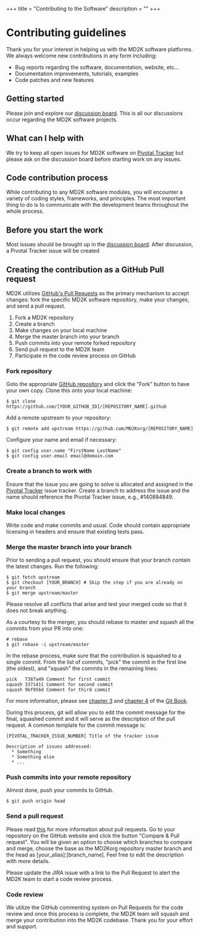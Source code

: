+++
title = "Contributing to the Software"
description = ""
+++

# Contributing guidelines
Thank you for your interest in helping us with the MD2K software platforms.  We always welcome new contributions in any form including:

- Bug reports regarding the software, documentation, website, etc...
- Documentation improvements, tutorials, examples
- Code patches and new features

## Getting started
Please join and explore our [discussion board](https://discuss.md2k.org/).  This is all our discussions occur regarding the MD2K software projects.

## What can I help with
We try to keep all open issues for MD2K software on [Pivotal Tracker](https://www.pivotaltracker.com/n/projects/1982081) but please ask on the discussion board before starting work on any issues.

## Code contribution process
While contributing to any MD2K software modules, you will encounter a variety of coding styles, frameworks, and principles.  The most important thing to do is to communicate with the development teams throughout the whole process.

## Before you start the work
Most issues should be brought up in the [discussion board](https://discuss.md2k.org/). After discussion, a Pivotal Tracker issue will be created

## Creating the contribution as a GitHub Pull request
MD2K utilizes [GitHub's Pull Requests](https://help.github.com/articles/using-pull-requests/) as the primary mechanism to accept changes: fork the specific MD2K software repository, make your changes, and send a pull request.

1. Fork a MD2K repository
1. Create a branch
1. Make changes on your local machine
1. Merge the master branch into your branch
1. Push commits into your remote forked repository
1. Send pull request to the MD2K team
1. Participate in the code review process on GitHub


### Fork repository
Goto the appropriate [GitHub repository](https://github.com/MD2Korg/) and click the "Fork" button to have your own copy.  Clone this onto your local machine:
```
$ git clone https://github.com/[YOUR_GITHUB_ID]/[REPOSITORY_NAME].github
```

Add a remote upstream to your repository:
```
$ git remote add upstream https://github.com/MD2Korg/[REPOSITORY_NAME]
```

Configure your name and email if necessary:
```
$ git config user.name "FirstName LastName"
$ git config user.email email@domain.com
```

### Create a branch to work with
Ensure that the issue you are going to solve is allocated and assigned in the [Pivotal Tracker](https://www.pivotaltracker.com/n/projects/1982081) issue tracker.  Create a branch to address the issue and the name should reference the Pivotal Tracker issue, e.g., #140884849.

### Make local changes
Write code and make commits and usual.  Code should contain appropriate licensing in headers and ensure that existing tests pass.

### Merge the master branch into your branch
Prior to sending a pull request, you should ensure that your branch contain the latest changes.  Run the following:
```
$ git fetch upstream
$ git checkout [YOUR_BRANCH] # Skip the step if you are already on your branch
$ git merge upstream/master
```

Please resolve all conflicts that arise and test your merged code so that it does not break anything.

As a courtesy to the merger, you should rebase to master and squash all the commits from your PR into one:
```
# rebase
$ git rebase -i upstream/master
```

In the rebase process, make sure that the contribution is squashed to a single commit. From the list of commits, "pick" the commit in the first line (the oldest), and "squash" the commits in the remaining lines:
```
pick   7387a49 Comment for first commit
squash 3371411 Comment for second commit
squash 9bf956d Comment for third commit
```

For more information, please see [chapter 3](http://www.git-scm.com/book/en/v2/Git-Branching-Rebasing) and [chapter 4](http://git-scm.com/book/en/v2/Git-Tools-Rewriting-History) of the [Git Book](http://www.git-scm.com/book/en/v2).

During this process, git will allow you to edit the commit message for the final, squashed commit and it will serve as the description of the pull request.  A common template for the commit message is:
```
[PIVOTAL_TRACKER_ISSUE_NUMBER] Title of the tracker issue

Description of issues addressed:
  * Something
  * Something else
  * ...
```

### Push commits into your remote repository
Almost done, push your commits to GitHub.
```
$ git push origin head
```

### Send a pull request
Please read [this](https://help.github.com/articles/using-pull-requests/) for more information about pull requests.  Go to your repository on the GitHub website and click the button "Compare & Pull request".  You will be given an option to choose which branches to compare and merge, choose the base as the MD2Korg repository master branch and the head as [your_alias]:[branch_name].  Feel free to edit the description with more details.

Please update the JIRA issue with a link to the Pull Request to alert the MD2K team to start a code review process.

### Code review
We utilize the GitHub commenting system on Pull Requests for the code review and once this process is complete, the MD2K team will squash and merge your contribution into the MD2K codebase.  Thank you for your effort and support.
